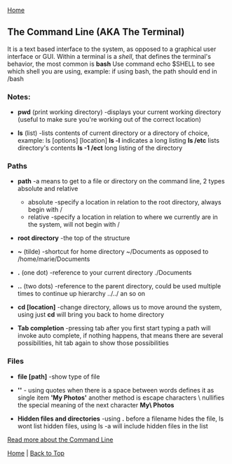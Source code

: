 [Home](README.md)

## The Command Line (AKA The Terminal)

It is a text based interface to the system, as opposed to a graphical user interface or GUI.
Within a terminal is a *shell*, that defines the terminal's behavior, the most common is **bash**
Use command echo $SHELL to see which shell you are using, example: if using bash, the path should end in /bash

### Notes:
- **pwd** (print working directory) -displays your current working directory (useful to make sure you're working out of the correct location)

- **ls** (list) -lists contents of current directory or a directory of choice, example: ls [options] [location]
	**ls -l** indicates a long listing
	**ls /etc** lists directory's contents
	**ls -1 /ect** long listing of the directory

### Paths

- **path** -a means to get to a file or directory on the command line, 2 types absolute and relative
	- absolute -specify a location in relation to the root directory, always begin with /
	- relative -specify a location in relation to where we currently are in the system, will not begin with /

- **root directory** -the top of the structure

- **~** (tilde) -shortcut for home directory ~/Documents as opposed to /home/marie/Documents
- **.** (one dot) -reference to your current directory ./Documents
- **..** (two dots) -reference to the parent directory, could be used multiple times to continue up hierarchy ../../ an so on

- **cd [location]** -change directory, allows us to move around the system, using just **cd** will bring you back to home directory

-  **Tab completion** -pressing tab after you first start typing a path will invoke auto complete, if nothing happens, that means there are several possibilities, hit tab again to show those possibilities

### Files
- **file [path]** -show type of file
- **''** - using quotes when there is a space between words defines it as single item **'My Photos'**
another method is escape characters \ nullifies the special meaning of the next character **My\ Photos**

- **Hidden files and directories** -using **.** before a filename hides the file, ls wont list hidden files, using ls -a will include hidden files in the list

[Read more about the Command Line](https://ryanstutorials.net/linuxtutorial/commandline.php)

[Home](README.md) | [Back to Top](#The-Command-Line-(AKA-The-Terminal))